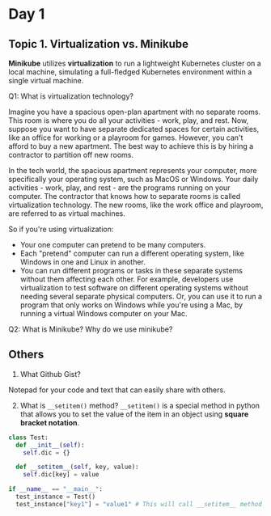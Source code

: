 # Day 1

## Topic 1. Virtualization vs. Minikube

**Minikube** utilizes **virtualization** to run a lightweight Kubernetes cluster on a local machine, simulating a full-fledged Kubernetes environment within a single virtual machine.

Q1: What is virtualization technology?

Imagine you have a spacious open-plan apartment with no separate rooms. This room is where you do all your activities - work, play, and rest. Now, suppose you want to have separate dedicated spaces for certain activities, like an office for working or a playroom for games. However, you can't afford to buy a new apartment. The best way to achieve this is by hiring a contractor to partition off new rooms.

In the tech world, the spacious apartment represents your computer, more specifically your operating system, such as MacOS or Windows. Your daily activities - work, play, and rest - are the programs running on your computer. The contractor that knows how to separate rooms is called virtualization technology. The new rooms, like the work office and playroom, are referred to as virtual machines.

So if you're using virtualization:

- Your one computer can pretend to be many computers.
- Each "pretend" computer can run a different operating system, like Windows in one and Linux in another.
- You can run different programs or tasks in these separate systems without them affecting each other. For example, developers use virtualization to test software on different operating systems without needing several separate physical computers. Or, you can use it to run a program that only works on Windows while you're using a Mac, by running a virtual Windows computer on your Mac.

Q2: What is Minikube? Why do we use minikube?


## Others
1. What Github Gist?

  Notepad for your code and text that can easily share with others.

2. What is `__setitem()` method?
`__setitem()` is a special method in python that allows you to set the value of the item in an object using **square bracket notation**.
```python
class Test:
  def __init__(self):
    self.dic = {}

  def __setitem__(self, key, value):
    self.dic[key] = value

if __name__ == "__main__":
  test_instance = Test()
  test_instance["key1"] = "value1" # This will call __setitem__ method
```
